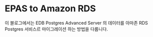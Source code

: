 # EPAS to Amazon RDS

이 블로그에서는 EDB Postgres Advanced Server 의 데이터를 아마존 RDS Postgres 서비스르 마이그레이션 하는 방법을 다룹니다.








